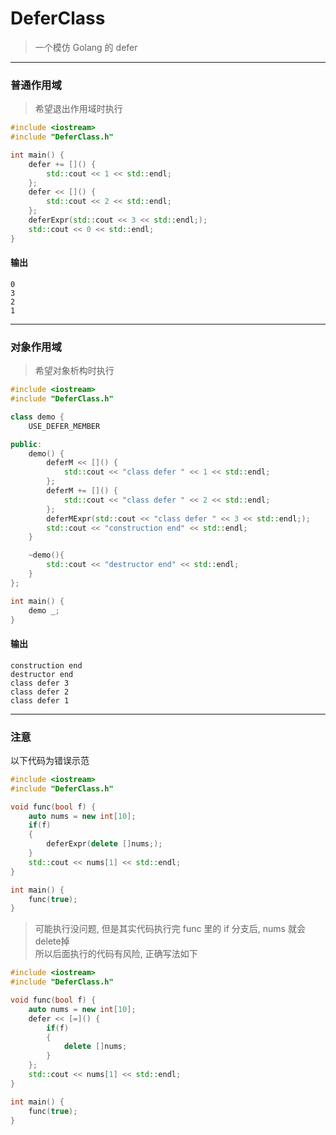 # DeferClass

> 一个模仿 Golang 的 defer

---

### 普通作用域
> 希望退出作用域时执行
> 
```c++
#include <iostream>
#include "DeferClass.h"

int main() {
    defer += []() {
        std::cout << 1 << std::endl;
    };
    defer << []() {
        std::cout << 2 << std::endl;
    };
    deferExpr(std::cout << 3 << std::endl;);
    std::cout << 0 << std::endl;
}
```

#### 输出

```text
0
3
2
1
```

---

### 对象作用域
> 希望对象析构时执行

```c++
#include <iostream>
#include "DeferClass.h"

class demo {
    USE_DEFER_MEMBER

public:
    demo() {
        deferM << []() {
            std::cout << "class defer " << 1 << std::endl;
        };
        deferM += []() {
            std::cout << "class defer " << 2 << std::endl;
        };
        deferMExpr(std::cout << "class defer " << 3 << std::endl;);
        std::cout << "construction end" << std::endl;
    }

    ~demo(){
        std::cout << "destructor end" << std::endl;
    }
};

int main() {
    demo _;
}
```

#### 输出

```text
construction end
destructor end
class defer 3
class defer 2
class defer 1
```

---

### 注意

以下代码为错误示范
```c++
#include <iostream>
#include "DeferClass.h"

void func(bool f) {
    auto nums = new int[10];
    if(f)
    {
        deferExpr(delete []nums;);
    }
    std::cout << nums[1] << std::endl;
}

int main() {
    func(true);
}
```

> 可能执行没问题, 但是其实代码执行完 func 里的 if 分支后, nums 就会 delete掉  
> 所以后面执行的代码有风险, 正确写法如下

```c++
#include <iostream>
#include "DeferClass.h"

void func(bool f) {
    auto nums = new int[10];
    defer << [=]() {
        if(f)
        {
            delete []nums;
        }
    };
    std::cout << nums[1] << std::endl;
}

int main() {
    func(true);
}
```
